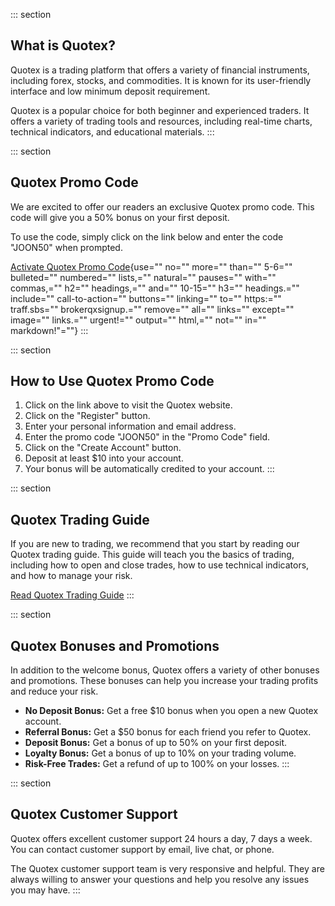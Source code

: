 ::: section
## What is Quotex?

Quotex is a trading platform that offers a variety of financial
instruments, including forex, stocks, and commodities. It is known for
its user-friendly interface and low minimum deposit requirement.

Quotex is a popular choice for both beginner and experienced traders. It
offers a variety of trading tools and resources, including real-time
charts, technical indicators, and educational materials.
:::

::: section
## Quotex Promo Code

We are excited to offer our readers an exclusive Quotex promo code. This
code will give you a 50% bonus on your first deposit.

To use the code, simply click on the link below and enter the code
"JOON50" when prompted.

[Activate Quotex Promo
Code](\%22https://traff.sbs/brokerqxsignup.){use="" no="" more=""
than="" 5-6="" bulleted="" numbered="" lists,="" natural="" pauses=""
with="" commas,="" h2="" headings,="" and="" 10-15="" h3="" headings.=""
include="" call-to-action="" buttons="" linking="" to="" https:=""
traff.sbs="" brokerqxsignup.="" remove="" all="" links="" except=""
image="" links.="" urgent!="" output="" html,="" not="" in=""
markdown!"=""}
:::

::: section
## How to Use Quotex Promo Code

1.  Click on the link above to visit the Quotex website.
2.  Click on the "Register" button.
3.  Enter your personal information and email address.
4.  Enter the promo code "JOON50" in the "Promo Code" field.
5.  Click on the "Create Account" button.
6.  Deposit at least \$10 into your account.
7.  Your bonus will be automatically credited to your account.
:::

::: section
## Quotex Trading Guide

If you are new to trading, we recommend that you start by reading our
Quotex trading guide. This guide will teach you the basics of trading,
including how to open and close trades, how to use technical indicators,
and how to manage your risk.

[Read Quotex Trading
Guide](\%22https://joon.co.ke/quotex-trading-guide/\%22)
:::

::: section
## Quotex Bonuses and Promotions

In addition to the welcome bonus, Quotex offers a variety of other
bonuses and promotions. These bonuses can help you increase your trading
profits and reduce your risk.

-   **No Deposit Bonus:** Get a free \$10 bonus when you open a new
    Quotex account.
-   **Referral Bonus:** Get a \$50 bonus for each friend you refer to
    Quotex.
-   **Deposit Bonus:** Get a bonus of up to 50% on your first deposit.
-   **Loyalty Bonus:** Get a bonus of up to 10% on your trading volume.
-   **Risk-Free Trades:** Get a refund of up to 100% on your losses.
:::

::: section
## Quotex Customer Support

Quotex offers excellent customer support 24 hours a day, 7 days a week.
You can contact customer support by email, live chat, or phone.

The Quotex customer support team is very responsive and helpful. They
are always willing to answer your questions and help you resolve any
issues you may have.
:::


